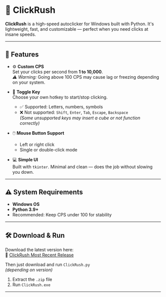 # 🚀 ClickRush

**ClickRush** is a high-speed autoclicker for Windows built with Python. It's lightweight, fast, and customizable — perfect when you need clicks at insane speeds.

---

## 🔧 Features

- ⚙️ **Custom CPS**  
  Set your clicks per second from **1 to 10,000**.  
  *⚠️ Warning:* Going above 100 CPS may cause lag or freezing depending on your system.

- 🎯 **Toggle Key**  
  Choose your own hotkey to start/stop clicking.  
  - ✅ Supported: Letters, numbers, symbols  
  - ❌ Not supported: `Shift`, `Enter`, `Tab`, `Escape`, `Backspace`  
    *(Some unsupported keys may insert a cube or not function correctly)*

- 🖱️ **Mouse Button Support**  
  - Left or right click  
  - Single or double-click mode

- 💻 **Simple UI**  
  Built with `tkinter`. Minimal and clean — does the job without slowing you down.

---

## ⚠️ System Requirements

- **Windows OS**
- **Python 3.9+**
- Recommended: Keep CPS under 100 for stability

---

## 🛠️ Download & Run

Download the latest version here:  
🔗 [ClickRush Most Recent Release](https://github.com/Cgree791/ClickRush/releases/tag/Clickrushv3)

Then just download and run `ClickRush.py`  
*(depending on version)*

1. Extract the `.zip` file  
2. Run `ClickRush.exe`

---

